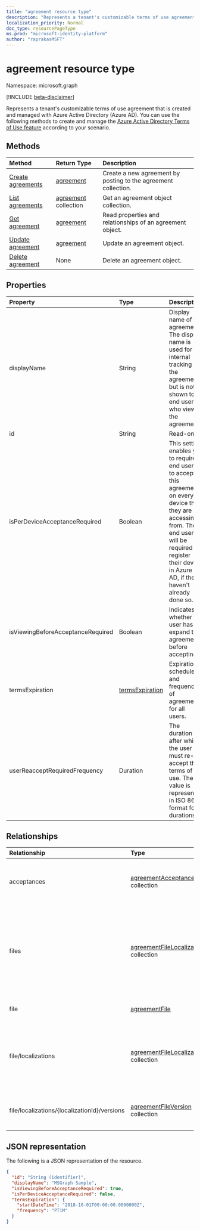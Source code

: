 ```yaml
---
title: "agreement resource type"
description: "Represents a tenant's customizable terms of use agreement that is created and managed with Azure Active Directory (Azure AD)."
localization_priority: Normal
doc_type: resourcePageType
ms.prod: "microsoft-identity-platform"
author: "raprakasMSFT"
---
```


# agreement resource type

Namespace: microsoft.graph

[!INCLUDE [beta-disclaimer](../../includes/beta-disclaimer.md)]

Represents a tenant's customizable terms of use agreement that is created and managed with Azure Active Directory (Azure AD). You can use the following methods to create and manage the [Azure Active Directory Terms of Use feature](/azure/active-directory/active-directory-tou) according to your scenario.

## Methods

| Method       | Return Type | Description |
|:-------------|:------------|:------------|
| [Create agreements](../api/agreement-post-agreements.md) | [agreement](agreement.md) | Create a new agreement by posting to the agreement collection. |
| [List agreements](../api/agreement-list.md) | [agreement](agreement.md) collection | Get an agreement object collection. |
| [Get agreement](../api/agreement-get.md) | [agreement](agreement.md) | Read properties and relationships of an agreement object. |
| [Update agreement](../api/agreement-update.md) | [agreement](agreement.md) | Update an agreement object. |
| [Delete agreement](../api/agreement-delete.md) | None | Delete an agreement object. |
<!--
| [Create agreementFile](../api/agreement-post-files.md) | [agreementFile](agreementfile.md) | Create a new agreementFile by posting to the files collection. |
| [List files](../api/agreement-list-files.md) | [agreementFile](agreementfile.md) collection | Get an agreementFile object collection. |
-->

## Properties
| Property     | Type        | Description |
|:-------------|:------------|:------------|
|displayName|String|Display name of the agreement. The display name is used for internal tracking of the agreement but is not shown to end users who view the agreement.|
|id|String| Read-only.|
|isPerDeviceAcceptanceRequired|Boolean|This setting enables you to require end users to accept this agreement on every device that they are accessing it from. The end user will be required to register their device in Azure AD, if they haven't already done so.|
|isViewingBeforeAcceptanceRequired|Boolean|Indicates whether the user has to expand the agreement before accepting.|
|termsExpiration|[termsExpiration](termsexpiration.md)| Expiration schedule and frequency of agreement for all users. |
|userReacceptRequiredFrequency|Duration|The duration after which the user must re-accept the terms of use. The value is represented in ISO 8601 format for durations.|


## Relationships
| Relationship | Type        | Description |
|:-------------|:------------|:------------|
|acceptances|[agreementAcceptance](agreementacceptance.md) collection|Read-only. Information about acceptances of this agreement.|
|files|[agreementFileLocalization](agreementfilelocalization.md) collection| PDFs linked to this agreement. **Note:** This property is in the process of being deprecated. Use the  **file** property instead.|
|file|[agreementFile](agreementfile.md) | Default PDF linked to this agreement.|
|file/localizations|[agreementFileLocalization](agreementfilelocalization.md) collection|The localized versions of the agreement files attached to the agreement.|
|file/localizations/{localizationId}/versions|[agreementFileVersion](agreementfileversion.md) collection|The version history for the localized agreement file.|


## JSON representation

The following is a JSON representation of the resource.

<!-- {
  "blockType": "resource",
  "keyProperty": "id",
  "optionalProperties": [

  ],
  "@odata.type": "microsoft.graph.agreement"
}-->

```json
{
  "id": "String (identifier)",
  "displayName": "MSGraph Sample",
  "isViewingBeforeAcceptanceRequired": true,
  "isPerDeviceAcceptanceRequired": false,
  "termsExpiration": {
    "startDateTime": "2018-10-01T00:00:00.0000000Z",
    "frequency": "PT1M"
  }
}
```

<!-- uuid: 8fcb5dbc-d5aa-4681-8e31-b001d5168d79
2015-10-25 14:57:30 UTC -->
<!--
{
  "type": "#page.annotation",
  "description": "agreement resource",
  "keywords": "",
  "section": "documentation",
  "tocPath": "",
  "suppressions": []
}
-->


